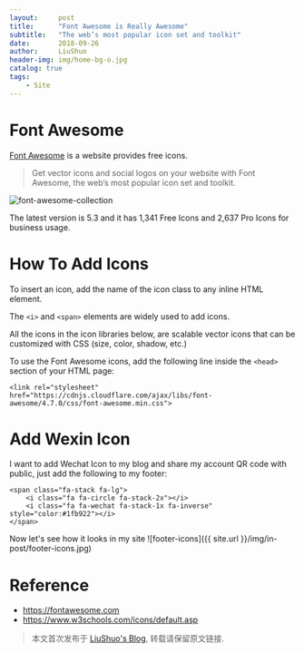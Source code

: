 ```yaml
---
layout:     post
title:      "Font Awesome is Really Awesome"
subtitle:   "The web’s most popular icon set and toolkit"
date:       2018-09-26
author:     LiuShuo
header-img: img/home-bg-o.jpg
catalog: true
tags:
    - Site
---
```

# Font Awesome
[Font Awesome](https://fontawesome.com) is a website provides free icons.
> Get vector icons and social logos on your website with Font Awesome, the web’s most popular icon set and toolkit.

![font-awesome-collection](https://stuartlau.github.io/img/in-post/font-awesome-collection.jpg)

The latest version is 5.3 and it has 1,341 Free Icons and 2,637 Pro Icons for business usage.
 
# How To Add Icons
To insert an icon, add the name of the icon class to any inline HTML element.

The `<i>` and `<span>` elements are widely used to add icons.

All the icons in the icon libraries below, are scalable vector icons that can be customized with CSS (size, color, shadow, etc.)


To use the Font Awesome icons, add the following line inside the `<head>` section of your HTML page:

    <link rel="stylesheet" href="https://cdnjs.cloudflare.com/ajax/libs/font-awesome/4.7.0/css/font-awesome.min.css">

# Add Wexin Icon
I want to add Wechat Icon to my blog and share my account QR code with public, just add the 
following to my footer:

    <span class="fa-stack fa-lg">
        <i class="fa fa-circle fa-stack-2x"></i>
        <i class="fa fa-wechat fa-stack-1x fa-inverse" style="color:#1fb922"></i>
    </span>
    
Now let's see how it looks in my site
![footer-icons]({{ site.url }}/img/in-post/footer-icons.jpg)
        
# Reference
- https://fontawesome.com
- https://www.w3schools.com/icons/default.asp

> 本文首次发布于 [LiuShuo's Blog](https://liushuo.me), 转载请保留原文链接.
